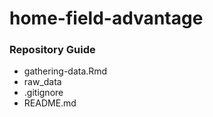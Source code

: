 # home-field-advantage

### Repository Guide
* gathering-data.Rmd
* raw_data
* .gitignore
* README.md
